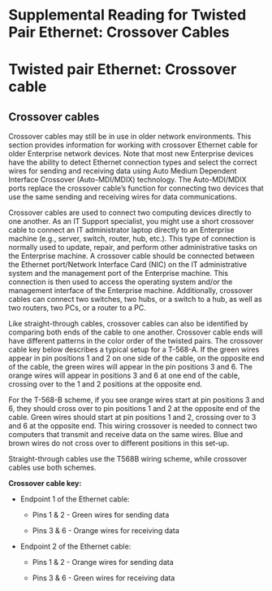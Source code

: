 # Supplemental Reading for Twisted Pair Ethernet: Crossover Cables

# Twisted pair Ethernet: Crossover cable

## Crossover cables

Crossover cables may still be in use in older network environments. This section provides information for working with crossover Ethernet cable for older Enterprise network devices. Note that most new Enterprise devices have the ability to detect Ethernet connection types and select the correct wires for sending and receiving data using Auto Medium Dependent Interface Crossover (Auto-MDI/MDIX) technology. The Auto-MDI/MDIX ports replace the crossover cable’s function for connecting two devices that use the same sending and receiving wires for data communications.   

Crossover cables are used to connect two computing devices directly to one another. As an IT Support specialist, you might use a short crossover cable to connect an IT administrator laptop directly to an Enterprise machine (e.g., server, switch, router, hub, etc.). This type of connection is normally used to update, repair, and perform other administrative tasks on the Enterprise machine. A crossover cable should be connected between the Ethernet port/Network Interface Card (NIC) on the IT administrative system and the management port of the Enterprise machine. This connection is then used to access the operating system and/or the management interface of the Enterprise machine. Additionally, crossover cables can connect two switches, two hubs, or a switch to a hub, as well as two routers, two PCs, or a router to a PC.  

Like straight-through cables, crossover cables can also be identified by comparing both ends of the cable to one another. Crossover cable ends will have different patterns in the color order of the twisted pairs. The crossover cable key below describes a typical setup for a T-568-A. If the green wires appear in pin positions 1 and 2 on one side of the cable, on the opposite end of the cable, the green wires will appear in the pin positions 3 and 6. The orange wires will appear in positions 3 and 6 at one end of the cable, crossing over to the 1 and 2 positions at the opposite end.

For the T-568-B scheme, if you see orange wires start at pin positions 3 and 6, they should cross over to pin positions 1 and 2 at the opposite end of the cable. Green wires should start at pin positions 1 and 2, crossing over to 3 and 6 at the opposite end. This wiring crossover is needed to connect two computers that transmit and receive data on the same wires. Blue and brown wires do not cross over to different positions in this set-up.

Straight-through cables use the T568B wiring scheme, while crossover cables use both schemes.

**Crossover cable key:**

- Endpoint 1 of the Ethernet cable:
    
    - Pins 1 & 2 - Green wires for sending data
        
    - Pins 3 & 6 - Orange wires for receiving data 
        
- Endpoint 2 of the Ethernet cable:
    
    - Pins 1 & 2 - Orange wires for sending data
        
    - Pins 3 & 6 - Green wires for receiving data
        
